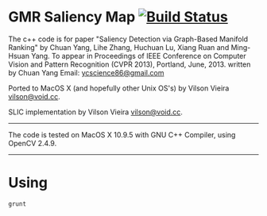 GMR Saliency Map [![Build Status](https://secure.travis-ci.org/the-grid/gmr-saliency.png?branch=master)](http://travis-ci.org/the-grid/gmr-saliency)
===

The c++ code is for paper "Saliency Detection via Graph-Based Manifold Ranking" by Chuan Yang, Lihe Zhang, Huchuan Lu, Xiang Ruan and Ming-Hsuan Yang. To appear in Proceedings of IEEE Conference on Computer Vision and Pattern Recognition (CVPR 2013), Portland, June, 2013.
written by Chuan Yang
Email: ycscience86@gmail.com

Ported to MacOS X (and hopefully other Unix OS's) by Vilson Vieira <vilson@void.cc>.

SLIC implementation by Vilson Vieira <vilson@void.cc>.

***************************************************************************
The code is tested on  MacOS X 10.9.5 with GNU C++ Compiler, using OpenCV 2.4.9.
**************************************************************************

Using 
===

```
grunt
```
